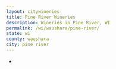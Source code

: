 ```yaml
---
layout: citywineries
title: Pine River Wineries
description: Wineries in Pine River, WI
permalink: /wi/waushara/pine-river/
state: wi
county: waushara
city: pine river
---
```

-
